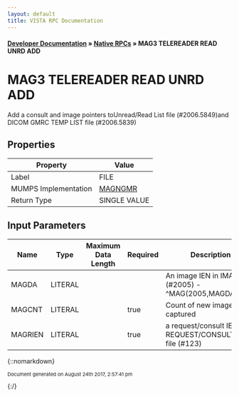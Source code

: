 ```yaml
---
layout: default
title: VISTA RPC Documentation
---
```


#### [Developer Documentation](../index) &#187; [Native RPCs](TableOfContents) &#187; MAG3 TELEREADER READ UNRD ADD<br/>
# MAG3 TELEREADER READ UNRD ADD

Add a consult and image pointers toUnread/Read List file (#2006.5849)and DICOM GMRC TEMP LIST file (#2006.5839)

## Properties

Property | Value
--- | ---
Label | FILE
MUMPS Implementation | [MAGNGMR](http://code.osehra.org/dox/Routine_MAGNGMR_source.html)
Return Type | SINGLE VALUE


## Input Parameters

Name | Type | Maximum Data Length | Required | Description
--- | --- | --- | --- | ---
MAGDA | LITERAL |  |  | An image IEN in IMAGE file (#2005) - ^MAG(2005,MAGDA)
MAGCNT | LITERAL |  | true | Count of new images captured
MAGRIEN | LITERAL |  | true | a request/consult IEN in REQUEST/CONSULTATION file (#123)



{::nomarkdown} <br/><p style="font-size: 11px">Document generated on August 24th 2017, 2:57:41 pm</p>{:/}